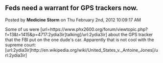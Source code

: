 ## Feds need a warrant for GPS trackers now.
Posted by **Medicine Storm** on Thu February 2nd, 2012 10:09:17 AM

Some of us were [url=https&#58;//www&#46;phx2600&#46;org/forum/viewtopic&#46;php?f=13&amp;t=1415&amp;p=4717:2ydia3ir]talking[/url:2ydia3ir] about the GPS tracker that the FBI put on the one dude's car. Apparently that is not cool with the supreme court: [url:2ydia3ir]http&#58;//en&#46;wikipedia&#46;org/wiki/United_States_v&#46;_Antoine_Jones[/url:2ydia3ir]
